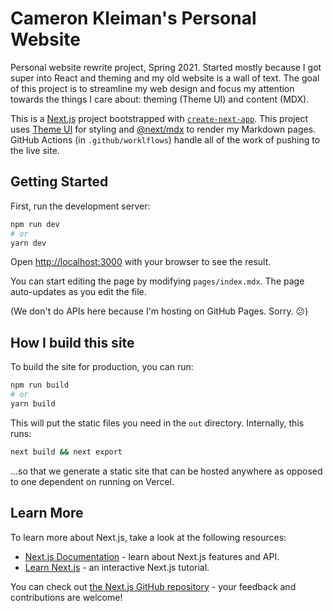 # Cameron Kleiman's Personal Website

Personal website rewrite project, Spring 2021. Started mostly because I got super into React and theming and my old website is a wall of text. The goal of this project is to streamline my web design and focus my attention towards the things I care about: theming (Theme UI) and content (MDX).

This is a [Next.js](https://nextjs.org/) project bootstrapped with [`create-next-app`](https://github.com/vercel/next.js/tree/canary/packages/create-next-app). This project uses [Theme UI](https://theme-ui.com/) for styling and [@next/mdx](https://www.npmjs.com/package/@next/mdx) to render my Markdown pages. GitHub Actions (in `.github/worklflows`) handle all of the work of pushing to the live site.

## Getting Started

First, run the development server:

```bash
npm run dev
# or
yarn dev
```

Open [http://localhost:3000](http://localhost:3000) with your browser to see the result.

You can start editing the page by modifying `pages/index.mdx`. The page auto-updates as you edit the file.

(We don't do APIs here because I'm hosting on GitHub Pages. Sorry. 😕)

## How I build this site

To build the site for production, you can run:

```bash
npm run build
# or
yarn build
```

This will put the static files you need in the `out` directory. Internally, this runs:

```bash
next build && next export
```

...so that we generate a static site that can be hosted anywhere as opposed to one dependent on running on Vercel.

## Learn More

To learn more about Next.js, take a look at the following resources:

- [Next.js Documentation](https://nextjs.org/docs) - learn about Next.js features and API.
- [Learn Next.js](https://nextjs.org/learn) - an interactive Next.js tutorial.

You can check out [the Next.js GitHub repository](https://github.com/vercel/next.js/) - your feedback and contributions are welcome!